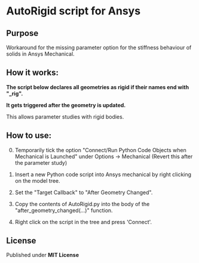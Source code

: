 # AutoRigid script for Ansys

## Purpose

Workaround for the missing parameter option for the stiffness behaviour of solids in Ansys Mechanical.

## How it works:

**The script below declares all geometries as rigid if their names end with "_rig".**

**It gets triggered after the geometry is updated.** 

This allows parameter studies with rigid bodies. 

## How to use:
0. Temporarily tick the option "Connect/Run Python Code Objects when Mechanical is Launched" under Options -> Mechanical (Revert this after the parameter study)

1. Insert a new Python code script into Ansys mechanical by right clicking on the model tree.

2. Set the "Target Callback" to "After Geometry Changed".

3. Copy the contents of AutoRigid.py into the body of the "after_geometry_changed(...)" function.

4. Right click on the script in the tree and press 'Connect'.

## License

Published under **MIT License**

